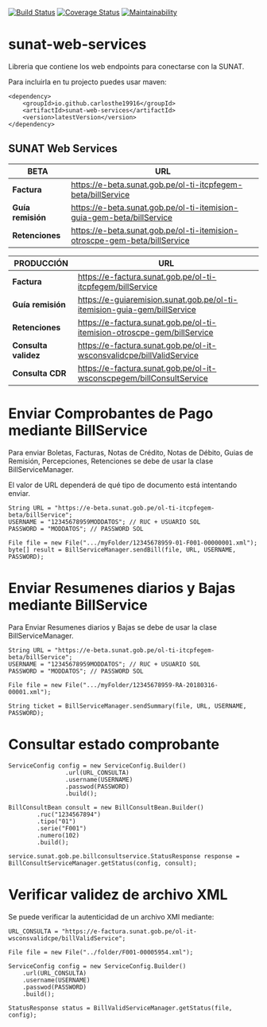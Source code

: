 [![Build Status](https://travis-ci.org/carlosthe19916/sunat-web-services.svg?branch=master)](https://travis-ci.org/carlosthe19916/sunat-web-services)
[![Coverage Status](https://coveralls.io/repos/github/carlosthe19916/sunat-web-services/badge.svg?branch=master)](https://coveralls.io/github/carlosthe19916/sunat-web-services?branch=master)
[![Maintainability](https://sonarcloud.io/api/project_badges/measure?project=sunat-web-services&metric=alert_status)](https://sonarcloud.io/dashboard?id=sunat-web-services)

# sunat-web-services
Libreria que contiene los web endpoints para conectarse con la SUNAT.

Para incluirla en tu projecto puedes usar maven:

```
<dependency>
    <groupId>io.github.carlosthe19916</groupId>
    <artifactId>sunat-web-services</artifactId>
    <version>latestVersion</version>
</dependency>
```

## SUNAT Web Services 

BETA | URL
--- | ---
**Factura** | https://e-beta.sunat.gob.pe/ol-ti-itcpfegem-beta/billService
**Guía remisión** | https://e-beta.sunat.gob.pe/ol-ti-itemision-guia-gem-beta/billService
**Retenciones** | https://e-beta.sunat.gob.pe/ol-ti-itemision-otroscpe-gem-beta/billService

PRODUCCIÓN | URL
--- | ---
**Factura** | https://e-factura.sunat.gob.pe/ol-ti-itcpfegem/billService
**Guía remisión** | https://e-guiaremision.sunat.gob.pe/ol-ti-itemision-guia-gem/billService
**Retenciones** | https://e-factura.sunat.gob.pe/ol-ti-itemision-otroscpe-gem/billService
**Consulta validez** | https://e-factura.sunat.gob.pe/ol-it-wsconsvalidcpe/billValidService
**Consulta CDR** | https://e-factura.sunat.gob.pe/ol-it-wsconscpegem/billConsultService

# Enviar Comprobantes de Pago mediante BillService
Para enviar Boletas, Facturas, Notas de Crédito, Notas de Débito, Guias de Remisión, Percepciones, Retenciones se debe de usar la clase BillServiceManager.

El valor de URL dependerá de qué tipo de documento está intentando enviar.
```
String URL = "https://e-beta.sunat.gob.pe/ol-ti-itcpfegem-beta/billService";
USERNAME = "12345678959MODDATOS"; // RUC + USUARIO SOL
PASSWORD = "MODDATOS"; // PASSWORD SOL

File file = new File(".../myFolder/12345678959-01-F001-00000001.xml");
byte[] result = BillServiceManager.sendBill(file, URL, USERNAME, PASSWORD);
```

# Enviar Resumenes diarios y Bajas mediante BillService
Para Enviar Resumenes diarios y Bajas se debe de usar la clase BillServiceManager.

```
String URL = "https://e-beta.sunat.gob.pe/ol-ti-itcpfegem-beta/billService";
USERNAME = "12345678959MODDATOS"; // RUC + USUARIO SOL
PASSWORD = "MODDATOS"; // PASSWORD SOL

File file = new File(".../myFolder/12345678959-RA-20180316-00001.xml");

String ticket = BillServiceManager.sendSummary(file, URL, USERNAME, PASSWORD);
```

# Consultar estado comprobante

```
ServiceConfig config = new ServiceConfig.Builder()
                .url(URL_CONSULTA)
                .username(USERNAME)
                .passwod(PASSWORD)
                .build();

BillConsultBean consult = new BillConsultBean.Builder()
        .ruc("1234567894")
        .tipo("01")
        .serie("F001")
        .numero(102)
        .build();

service.sunat.gob.pe.billconsultservice.StatusResponse response = BillConsultServiceManager.getStatus(config, consult);
```

# Verificar validez de archivo XML
Se puede verificar la autenticidad de un archivo XMl mediante:


```
URL_CONSULTA = "https://e-factura.sunat.gob.pe/ol-it-wsconsvalidcpe/billValidService";

File file = new File("../folder/F001-00005954.xml");

ServiceConfig config = new ServiceConfig.Builder()
    .url(URL_CONSULTA)
    .username(USERNAME)
    .passwod(PASSWORD)
    .build();

StatusResponse status = BillValidServiceManager.getStatus(file, config);
```